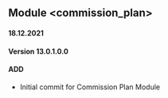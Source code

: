 ## Module <commission_plan>

#### 18.12.2021
#### Version 13.0.1.0.0
#### ADD
- Initial commit for Commission Plan Module